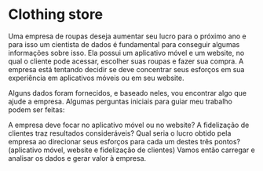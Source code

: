 # Clothing store

Uma empresa de roupas deseja aumentar seu lucro para o próximo ano e para isso um cientista de dados é fundamental para conseguir algumas informações sobre isso. Ela possui um aplicativo móvel e um website, no qual o cliente pode acessar, escolher suas roupas e fazer sua compra. A empresa está tentando decidir se deve concentrar seus esforços em sua experiência em aplicativos móveis ou em seu website.

Alguns dados foram fornecidos, e baseado neles, vou encontrar algo que ajude a empresa. Algumas perguntas iniciais para guiar meu trabalho podem ser feitas:

A empresa deve focar no aplicativo móvel ou no website?
A fidelização de clientes traz resultados consideráveis?
Qual seria o lucro obtido pela empresa ao direcionar seus esforços para cada um destes três pontos? (aplicativo móvel, website e fidelização de clientes)
Vamos então carregar e analisar os dados e gerar valor à empresa.

